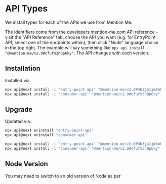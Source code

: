 # API Types

We install types for each of the APIs we use from Mention Me.

The identifiers come from the developers.mention-me.com API reference - visit the "API Reference" tab, choose the
API you want (e.g. for EntryPoint API, select one of the endpoints within), then click "Node" language choice in
the top right. The example will say something like `npx api install "@mention-me/v2.0#cfufm3n0p6ky"`. The API changes
with each version.

## Installation

Installed via:

```bash
npx api@next install -i "entry-point-api" "@mention-me/v2.0#3b3ja1jm3n0p6f2"
npx api@next install -i "consumer-api" "@mention-me/v2.0#cfufm3n0p6ky"
```

## Upgrade

Updated via:

```bash
npx api@next uninstall "entry-point-api"
npx api@next uninstall "consumer-api"

npx api@next install -i "entry-point-api" "@mention-me/v2.0#3b3ja1jm3n0p6f2"
npx api@next install -i "consumer-api" "@mention-me/v2.0#cfufm3n0p6ky"
```

## Node Version

You may need to switch to an old version of Node as per

